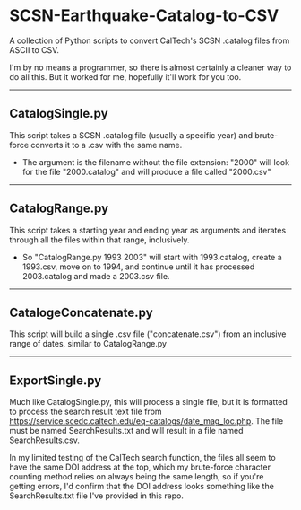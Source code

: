 # SCSN-Earthquake-Catalog-to-CSV
A collection of Python scripts to convert CalTech's SCSN .catalog files from ASCII to CSV. 
 
I'm by no means a programmer, so there is almost certainly a cleaner way to do all this.  But it worked for me, hopefully it'll work for you too.
___
## CatalogSingle.py
This script takes a SCSN .catalog file (usually a specific year) and brute-force converts it to a .csv with the same name.
* The argument is the filename without the file extension: "2000" will look for the file "2000.catalog" and will produce a file called "2000.csv"
______

## CatalogRange.py
This script takes a starting year and ending year as arguments and iterates through all the files within that range, inclusively.
* So "CatalogRange.py 1993 2003" will start with 1993.catalog, create a 1993.csv, move on to 1994, and continue until it has processed 2003.catalog and made a 2003.csv file.
____
## CatalogeConcatenate.py
This script will build a single .csv file ("concatenate.csv") from an inclusive range of dates, similar to CatalogRange.py
___
## ExportSingle.py
Much like CatalogSingle.py, this will process a single file, but it is formatted to process the search result text file from https://service.scedc.caltech.edu/eq-catalogs/date_mag_loc.php.  The file must be named SearchResults.txt and will result in a file named SearchResults.csv.

In my limited testing of the CalTech search function, the files all seem to have the same DOI address at the top, which my brute-force character counting method relies on always being the same length, so if you're getting errors, I'd confirm that the DOI address looks something like the SearchResults.txt file I've provided in this repo.
